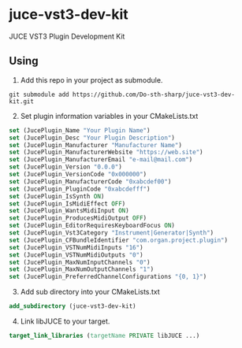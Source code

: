 ﻿# juce-vst3-dev-kit
JUCE VST3 Plugin Development Kit

## Using
1. Add this repo in your project as submodule.  
```shell
git submodule add https://github.com/Do-sth-sharp/juce-vst3-dev-kit.git
```

2. Set plugin information variables in your CMakeLists.txt  
```cmake
set (JucePlugin_Name "Your Plugin Name")
set (JucePlugin_Desc "Your Plugin Description")
set (JucePlugin_Manufacturer "Manufacturer Name")
set (JucePlugin_ManufacturerWebsite "https://web.site")
set (JucePlugin_ManufacturerEmail "e-mail@mail.com")
set (JucePlugin_Version "0.0.0")
set (JucePlugin_VersionCode "0x000000")
set (JucePlugin_ManufacturerCode "0xabcdef00")
set (JucePlugin_PluginCode "0xabcdefff")
set (JucePlugin_IsSynth ON)
set (JucePlugin_IsMidiEffect OFF)
set (JucePlugin_WantsMidiInput ON)
set (JucePlugin_ProducesMidiOutput OFF)
set (JucePlugin_EditorRequiresKeyboardFocus ON)
set (JucePlugin_Vst3Category "Instrument|Generator|Synth")
set (JucePlugin_CFBundleIdentifier "com.organ.project.plugin")
set (JucePlugin_VSTNumMidiInputs "16")
set (JucePlugin_VSTNumMidiOutputs "0")
set (JucePlugin_MaxNumInputChannels "0")
set (JucePlugin_MaxNumOutputChannels "1")
set (JucePlugin_PreferredChannelConfigurations "{0, 1}")
```

3. Add sub directory into your CMakeLists.txt  
```cmake
add_subdirectory (juce-vst3-dev-kit)
```

4. Link libJUCE to your target.  
```cmake
target_link_libraries (targetName PRIVATE libJUCE ...)
```